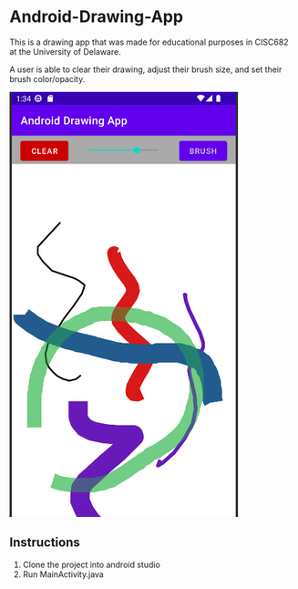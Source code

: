 # Android-Drawing-App

This is a drawing app that was made for educational purposes in CISC682 at the University of Delaware.

A user is able to clear their drawing, adjust their brush size, and set their brush color/opacity.

![Picture demo](https://github.com/TylerRust-1/Android-Drawing-App/blob/main/demo.png "Android Drawing App")

## Instructions
1. Clone the project into android studio
2. Run MainActivity.java
